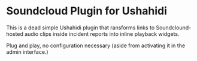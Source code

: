 # Soundcloud Plugin for Ushahidi

This is a dead simple Ushahidi plugin that ransforms links to Soundclound-hosted audio clips inside incident reports into inline playback widgets.

Plug and play, no configuration necessary (aside from activating it in the admin interface.)
